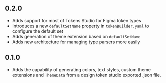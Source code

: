 ## 0.2.0

* Adds support for most of Tokens Studio for Figma token types
* Introduces a new `defaultSetName` property in `tokenBuilder.yaml` to configure the default set
* Adds generation of theme extension based on `defaultSetName`
* Adds new architecture for managing type parsers more easily

## 0.1.0

* Adds the capability of generating colors, text styles, custom theme extensions and `ThemeData`
  from a design token studio exported .json file. 
